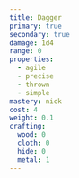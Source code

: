 ```yaml
---
title: Dagger
primary: true
secondary: true
damage: 1d4
range: 0
properties:
  - agile
  - precise
  - thrown
  - simple
mastery: nick
cost: 4
weight: 0.1
crafting:
  wood: 0
  cloth: 0
  hide: 0
  metal: 1
---
```


